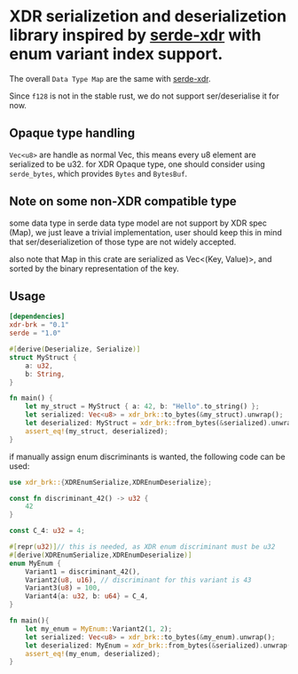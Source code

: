 # XDR serializetion and deserializetion library inspired by [serde-xdr](https://github.com/jvff/serde-xdr) with enum variant index support.

The overall `Data Type Map` are the same with [serde-xdr](https://github.com/jvff/serde-xdr).

Since `f128` is not in the stable rust, we do not support ser/deserialise it for now.

## Opaque type handling
`Vec<u8>` are handle as normal Vec<T>, this means every u8 element are serialized to be u32.
for XDR Opaque type, one should consider using `serde_bytes`, which provides `Bytes` and `BytesBuf`.

## Note on some non-XDR compatible type

some data type in serde data type model are not support by XDR spec (Map), we just leave a trivial implementation, user should keep this in mind that ser/deserializetion of those type are not widely accepted.

also note that Map in this crate are serialized as Vec<(Key, Value)>, and sorted by the binary representation of the key.

## Usage
```toml
[dependencies]
xdr-brk = "0.1"
serde = "1.0"
```

```rust
#[derive(Deserialize, Serialize)]
struct MyStruct {
    a: u32,
    b: String,
}

fn main() {
    let my_struct = MyStruct { a: 42, b: "Hello".to_string() };
    let serialized: Vec<u8> = xdr_brk::to_bytes(&my_struct).unwrap();
    let deserialized: MyStruct = xdr_brk::from_bytes(&serialized).unwrap();
    assert_eq!(my_struct, deserialized);
}
```

if manually assign enum discriminants is wanted, the following code can be used:
```rust
use xdr_brk::{XDREnumSerialize,XDREnumDeserialize};

const fn discriminant_42() -> u32 {
    42
}

const C_4: u32 = 4;

#[repr(u32)]// this is needed, as XDR enum discriminant must be u32
#[derive(XDREnumSerialize,XDREnumDeserialize)]
enum MyEnum {
    Variant1 = discriminant_42(),
    Variant2(u8, u16), // discriminant for this variant is 43
    Variant3(u8) = 100,
    Variant4{a: u32, b: u64} = C_4,
}

fn main(){
    let my_enum = MyEnum::Variant2(1, 2);
    let serialized: Vec<u8> = xdr_brk::to_bytes(&my_enum).unwrap();
    let deserialized: MyEnum = xdr_brk::from_bytes(&serialized).unwrap();
    assert_eq!(my_enum, deserialized);
}
```
